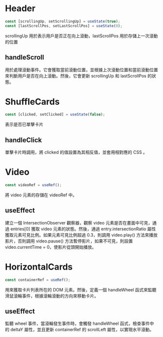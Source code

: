 # Header

```js
const [scrollingUp, setScrollingUp] = useState(true);
const [lastScrollPos, setLastScrollPos] = useState(0);
```

scrollingUp 用於表示用戶是否正在向上滾動，lastScrollPos 用於存儲上一次滾動的位置

## handleScroll

用於處理滾動事件。它會獲取當前滾動位置，並根據上次滾動位置和當前滾動位置來判斷用戶是否在向上滾動。然後，它會更新 scrollingUp 和 lastScrollPos 的狀態。

# ShuffleCards

```js
const [clicked, setClicked] = useState(false);
```

表示是否已單擊卡片

## handleClick

單擊卡片時調用，將 clicked 的值設置為其相反值，並套用相對應的 CSS 。

# Video

```js
const videoRef = useRef();
```

將 video 元素的存儲在 videoRef 中。

## useEffect

建立一個 IntersectionObserver 觀察器，觀察 video 元素是否在畫面中可見，通過 entries[0] 獲取 video 元素的狀態。然後，通過 entry.intersectionRatio 屬性獲取元素可見比例。如果元素可見比例超過 0.3，則調用 video.play() 方法來播放影片，否則調用 video.pause() 方法暫停影片，如果不可見，則設置 video.currentTime = 0，使影片從頭開始播放。

# HorizontalCards

```js
const containerRef = useRef();
```

用來獲取卡片列表所在的 DOM 元素。然後，定義一個 handleWheel 函式來監聽滑鼠滾輪事件，根據滾輪滾動的方向來移動卡片。

## useEffect

監聽 wheel 事件，當滾輪發生事件時，會觸發 handleWheel 函式，檢查事件中的 deltaY 屬性，並且更新 containerRef 的 scrollLeft 屬性，以實現水平滾動。

